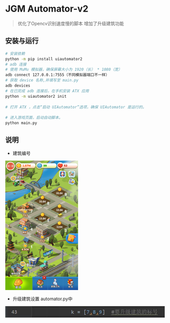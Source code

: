 # JGM Automator-v2

>优化了Opencv识别速度慢的脚本
>增加了升级建筑功能
## 安装与运行

```bash
# 安装依赖
python -m pip install uiautomator2
# adb 连接
# 使用 MuMu 模拟器，确保屏幕大小为 1920（长） * 1080（宽）
adb connect 127.0.0.1:7555（不同模拟器端口不一样）
# 获取 device 名称,并填写至 main.py
adb devices
# 在已完成 adb 连接后，在手机安装 ATX 应用
python -m uiautomator2 init

# 打开 ATX ，点击“启动 UIAutomator”选项，确保 UIAutomator 是运行的。

# 进入游戏页面，启动自动脚本。
python main.py
```

## 说明

+ 建筑编号

<img src="./assets/Screenshot.png" style="zoom:40%" />

+ 升级建筑设置 automator.py中

<img src="./assets/UpdateBuiling.png" style="zoom:100%" />